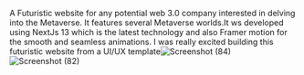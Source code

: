 A Futuristic website for any potential web 3.0 company interested in delving into the Metaverse. It features several Metaverse worlds.It ws developed using NextJs 13 which is the latest technology and also Framer motion for the smooth and seamless animations. I was really excited building this futuristic website from a UI/UX template![Screenshot (84)](https://user-images.githubusercontent.com/102025110/205725808-261eb2b2-66ae-414a-889d-79ce421ec0d0.png)
![Screenshot (82)](https://user-images.githubusercontent.com/102025110/205725821-70b964fa-8dbd-4906-bff3-346530f1f5d6.png)
